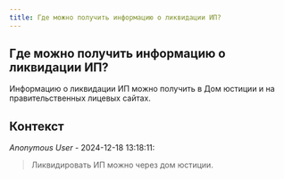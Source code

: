 ```yaml
---
title: Где можно получить информацию о ликвидации ИП?
---
```


## Где можно получить информацию о ликвидации ИП?

Информацию о ликвидации ИП можно получить в Дом юстиции и на правительственных лицевых сайтах.

## Контекст

_Anonymous User_ - 2024-12-18 13:18:11:

> Ликвидировать ИП можно через дом юстиции.
